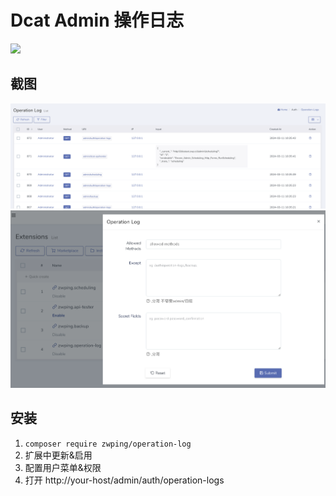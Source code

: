 # Dcat Admin 操作日志

[![](https://img.shields.io/packagist/v/zwping/operation-log.svg)](https://packagist.org/packages/zwping/operation-log)

## 截图

![main](https://raw.githubusercontent.com/zwping/operation-log/master/screenshot/main2.png)
![setting](https://raw.githubusercontent.com/zwping/operation-log/master/screenshot/setting.png)


## 安装

1. `composer require zwping/operation-log`
2. 扩展中更新&启用
3. 配置用户菜单&权限
4. 打开 http://your-host/admin/auth/operation-logs
